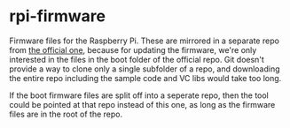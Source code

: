 rpi-firmware
============

Firmware files for the Raspberry Pi. These are mirrored in a separate repo from [the official one](https://github.com/raspberrypi/firmware), because for updating the firmware, we're only interested in the files in the boot folder of the official repo. Git doesn't provide a way to clone only a single subfolder of a repo, and downloading the entire repo including the sample code and VC libs would take too long.

If the boot firmware files are split off into a seperate repo, then the tool could be pointed at that repo instead of this one, as long as the firmware files are in the root of the repo.
